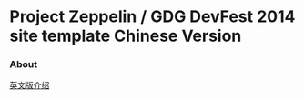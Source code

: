 # Project Zeppelin / GDG DevFest 2014 site template Chinese Version

### About 
[英文版介绍](https://github.com/gdg-x/zeppelin/blob/master/README.md)
